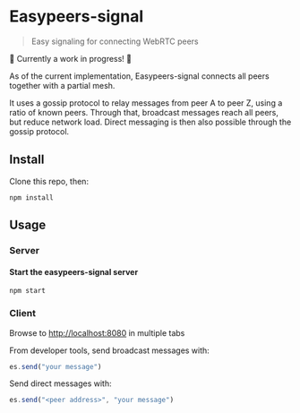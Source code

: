 # Easypeers-signal
> Easy signaling for connecting WebRTC peers

:construction: Currently a work in progress! :construction:

As of the current implementation, Easypeers-signal connects all peers together with a partial mesh.

It uses a gossip protocol to relay messages from peer A to peer Z, using a ratio of known peers. Through that, broadcast messages reach all peers, but reduce network load. Direct messaging is then also possible through the gossip protocol.


## Install
Clone this repo, then:

```
npm install
```

## Usage
### Server
#### Start the easypeers-signal server
```
npm start
```

### Client
Browse to [http://localhost:8080](http://localhost:8080) in multiple tabs

From developer tools, send broadcast messages with:
```js
es.send("your message")
```

Send direct messages with:
```js
es.send("<peer address>", "your message")
```
